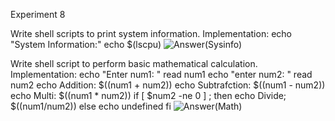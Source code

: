 Experiment 8

Write shell scripts to print system information.
Implementation:
echo "System Information:"
echo $(lscpu)
![Answer(Sysinfo)](https://github.com/user-attachments/assets/de9aa242-f001-4e9b-ab03-65a35c8ec039)

Write shell script to perform basic mathematical calculation.
Implementation:
echo "Enter num1: "
read num1
echo "enter num2: "
read num2
echo Addition: $((num1 + num2))
echo Subtrafction: $((num1 - num2))
echo Multi: $((num1 * num2))
if [ $num2 -ne 0 ] ;
then
echo Divide; $((num1/num2))
else
echo undefined
fi
![Answer(Math)](https://github.com/user-attachments/assets/f1aaf83d-09fe-4cc4-971e-9d694ff2fc6e)


